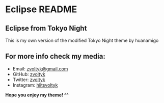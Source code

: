# Eclipse README

## Eclipse from Tokyo Night

This is my own version of the modified Tokyo Night theme by huanamigo

## For more info check my media:

- Email: zvoltyk@gmail.com
- GitHub: [zvoltyk](https://github.com/zvoltyk)
- Twitter: [zvoltyk](https://twitter.com/zvoltyk)
- Instagram: [hiitsvoltyk](https://www.instagram.com/hiitsvoltyk)

**Hope you enjoy my theme! ^^**
